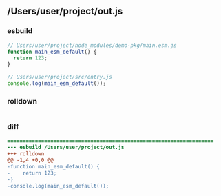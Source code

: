 ## /Users/user/project/out.js
### esbuild
```js
// Users/user/project/node_modules/demo-pkg/main.esm.js
function main_esm_default() {
  return 123;
}

// Users/user/project/src/entry.js
console.log(main_esm_default());
```
### rolldown
```js

```
### diff
```diff
===================================================================
--- esbuild	/Users/user/project/out.js
+++ rolldown	
@@ -1,4 +0,0 @@
-function main_esm_default() {
-    return 123;
-}
-console.log(main_esm_default());

```
